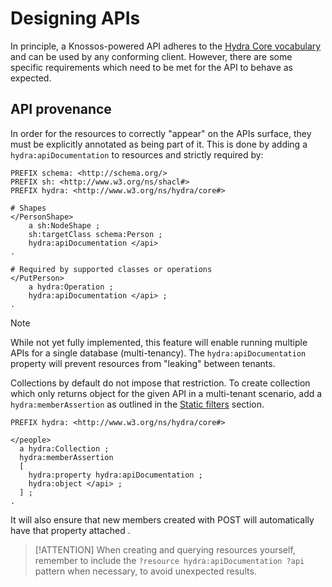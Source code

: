 # Designing APIs

In principle, a Knossos-powered API adheres to the [Hydra Core vocabulary][hydra] and can be used by any conforming client. However, there are some specific requirements which need to be met for the API to behave as expected.

## API provenance

In order for the resources to correctly "appear" on the APIs surface, they must be explicitly annotated as being part of it. This is done by adding a `hydra:apiDocumentation` to resources and strictly required by:

```turtle
PREFIX schema: <http://schema.org/>
PREFIX sh: <http://www.w3.org/ns/shacl#>
PREFIX hydra: <http://www.w3.org/ns/hydra/core#>

# Shapes
</PersonShape> 
    a sh:NodeShape ;
    sh:targetClass schema:Person ;
    hydra:apiDocumentation </api> 
.

# Required by supported classes or operations
</PutPerson>
    a hydra:Operation ;
    hydra:apiDocumentation </api> ;
.
```

> [!NOTE]
> While not yet fully implemented, this feature will enable running multiple APIs for a single database (multi-tenancy). The `hydra:apiDocumentation` property will prevent resources from "leaking" between tenants.

Collections by default do not impose that restriction. To create collection which only returns object for the given API in a multi-tenant scenario, add a `hydra:memberAssertion` as outlined in the [Static filters](knossos/collections.md#static-filters) section.

```turtle
PREFIX hydra: <http://www.w3.org/ns/hydra/core#>

</people>
  a hydra:Collection ;
  hydra:memberAssertion
  [
    hydra:property hydra:apiDocumentation ;
    hydra:object </api> ;
  ] ;
.
```

It will also ensure that new members created with POST will automatically have that property attached .

> [!ATTENTION]
> When creating and querying resources yourself, remember to include the `?resource hydra:apiDocumentation ?api` pattern when necessary, to avoid unexpected results.

[hydra]: https://www.hydra-cg.com/spec/latest/core/
